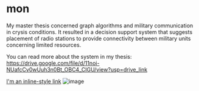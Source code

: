 # mon
My master thesis concerned graph algorithms and military communication in crysis conditions. 
It resulted in a decision support system that suggests placement of radio stations to provide connectivity between military units concerning limited resources.

You can read more about the system in my thesis: https://drive.google.com/file/d/11noi-NUafcCv0wUuh3n0Bt_OBC4_CIGU/view?usp=drive_link

[I'm an inline-style link]([https://www.google.com](https://github.com/michaladamcichy/mon/assets/33597927/fd8a1ad3-10b3-4b3c-bb12-ac8f64350b4d)https://github.com/michaladamcichy/mon/assets/33597927/fd8a1ad3-10b3-4b3c-bb12-ac8f64350b4d)
![image]()

